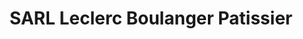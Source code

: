 ---
title: "SARL Leclerc Boulanger Patissier"
url: /vailly-sur-sauldre/sarl-leclerc-boulanger-patissier/
shop: boulangerie
---